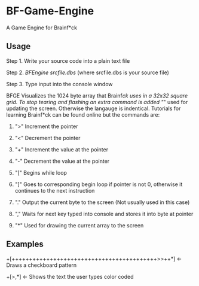 # BF-Game-Engine
A Game Engine for Brainf*ck

Usage
---
Step 1. Write your source code into a plain text file

Step 2. *BFEngine srcfile.dbs* (where srcfile.dbs is your source file)

Step 3. Type input into the console window

BFGE Visualizes the 1024 byte array that Brainf*ck uses in a 32x32 square grid.
To stop tearing and flashing an extra command is added "*" used for updating the screen.
Otherwise the langauge is indentical. Tutorials for learning Brainf*ck can be found online but the commands are:

1. ">" Increment the pointer
 
2. "<" Decrement the pointer

3. "+" Increment the value at the pointer

4. "-" Decrement the value at the pointer
 
5. "[" Begins while loop
 
6. "]" Goes to corresponding begin loop if pointer is not 0, otherwise it continues to the next instruction

7. "." Output the current byte to the screen (Not usually used in this case)

8. "," Waits for next key typed into console and stores it into byte at pointer

9.  "*" Used for drawing the current array to the screen


**Examples**
---
+[++++++++++++++++++++++++++++++++++++++++++>>++*] <- Draws a checkboard pattern

+[>,*] <- Shows the text the user types color coded

